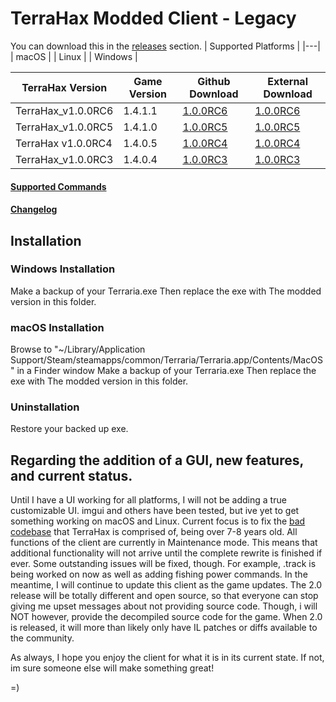 # TerraHax Modded Client - Legacy
You can download this in the [releases](https://github.com/TerraHax/TerraHax-Bin/releases) section.
| Supported Platforms |
|---|
| macOS |
| Linux |
| Windows |

| TerraHax Version | Game Version | Github Download | External Download |
|---|---|---|---|
|TerraHax_v1.0.0RC6|1.4.1.1|[1.0.0RC6](https://github.com/TerraHax/TerraHax-Bin/releases/tag/1.0.0RC6)|[1.0.0RC6](http://www.mediafire.com/folder/qxta0zkizaizc/TerraHax_v1.0.0RC6)|
|TerraHax_v1.0.0RC5|1.4.1.0|[1.0.0RC5](https://github.com/TerraHax/TerraHax-Bin/releases/tag/1.0.0RC5)|[1.0.0RC5](http://www.mediafire.com/folder/n2b8lv261125h/TerraHax_v1.0.0RC5)|
|TerraHax v1.0.0RC4|1.4.0.5|[1.0.0RC4](https://github.com/TerraHax/TerraHax-Bin/releases/tag/1.0.0RC4)|[1.0.0RC4](http://www.mediafire.com/folder/9mnezl83tyrxx/TerraHax_v1.0.0RC4)|
|TerraHax_v1.0.0RC3|1.4.0.4|[1.0.0RC3](https://github.com/TerraHax/TerraHax-Bin/releases/tag/1.0.0RC3)|[1.0.0RC3](http://www.mediafire.com/folder/svarihi1fnneu/TerraHax_v1.0.0RC3)|

#### [Supported Commands](Commands.txt)
#### [Changelog](Changelog.txt)

## Installation
### Windows Installation
Make a backup of your Terraria.exe
Then replace the exe with The modded version in this folder.

### macOS Installation
Browse to "~/Library/Application Support/Steam/steamapps/common/Terraria/Terraria.app/Contents/MacOS" in a Finder window
Make a backup of your Terraria.exe
Then replace the exe with The modded version in this folder.

### Uninstallation
Restore your backed up exe.

## Regarding the addition of a GUI, new features, and current status.
Until I have a UI working for all platforms, I will not be adding a true customizable UI. imgui and others have been tested, but ive yet to get something working on macOS and Linux. Current focus is to fix the [bad codebase](https://gist.github.com/TerraHax/1def264cc6751eaf79e6266d0c79ec10) that TerraHax is comprised of, being over 7-8 years old. All functions of the client are currently in Maintenance mode. This means that additional functionality will not arrive until the complete rewrite is finished if ever. Some outstanding issues will be fixed, though. For example, .track is being worked on now as well as adding fishing power commands. In the meantime, I will continue to update this client as the game updates. The 2.0 release will be totally different and open source, so that everyone can stop giving me upset messages about not providing source code. Though, i will NOT however, provide the decompiled source code for the game. When 2.0 is released, it will more than likely only have IL patches or diffs available to the community.

As always, I hope you enjoy the client for what it is in its current state. If not, im sure someone else will make something great! 

=)
